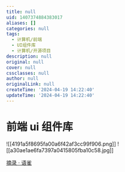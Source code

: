 ```yaml
---
title: null
uid: 1407374884383017
aliases: []
categories: null
tags:
  - 计算机/前端
  - UI组件库
  - 计算机/开源项目
description: null
original: null
cover: null
cssclasses: null
author: null
originalLink: null
createTime: '2024-04-19 14:22:40'
updateTime: '2024-04-19 14:22:40'
---
```


# 前端 ui 组件库

![[4191a5f8695fa00a6f42af3cc99f906.png]] ![[a30ae1ae6fa7397a0415805fba10c58.jpg]]

[摘录 · 语雀](https://www.yuque.com/docs/share/5eced5d5-2c63-4232-a56f-23dc103551ba?#)
